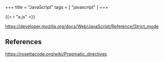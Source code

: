 +++
title = "JavaScript"
tags = [ "javascript" ]
+++

{{< r "a.js" >}}

<https://developer.mozilla.org/docs/Web/JavaScript/Reference/Strict_mode>

## References

<https://rosettacode.org/wiki/Pragmatic_directives>
